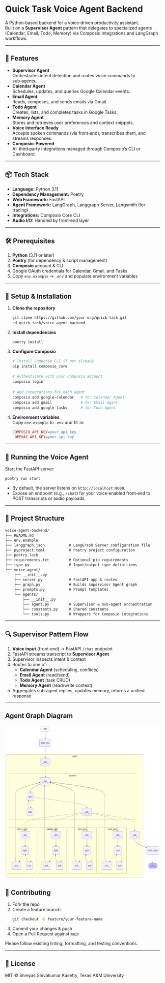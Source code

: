 # Quick Task Voice Agent Backend

A Python‑based backend for a voice‑driven productivity assistant.  
Built on a **Supervisor Agent** pattern that delegates to specialized agents (Calendar, Email, Todo, Memory) via Composio integrations and LangGraph workflows.

---

## 🚀 Features

- **Supervisor Agent**  
  Orchestrates intent detection and routes voice commands to sub‑agents.
- **Calendar Agent**  
  Schedules, updates, and queries Google Calendar events.
- **Email Agent**  
  Reads, composes, and sends emails via Gmail.
- **Todo Agent**  
  Creates, lists, and completes tasks in Google Tasks.
- **Memory Agent**  
  Stores and retrieves user preferences and context snippets.
- **Voice Interface Ready**  
  Accepts spoken commands (via front‑end), transcribes them, and streams responses.
- **Composio‑Powered**  
  All third‑party integrations managed through Composio’s CLI or Dashboard.

---

## 📦 Tech Stack

- **Language:** Python 3.11 
- **Dependency Management:** Poetry  
- **Web Framework:** FastAPI  
- **Agent Framework:** LangGraph, Langgraph Server, Langsmith (for tracing)
- **Integrations:** Composio Core CLI  
- **Audio I/O:** Handled by front‑end layer

---

## 🛠️ Prerequisites

1. **Python** (3.11 or later)  
2. **Poetry** (for dependency & script management)  
3. **Composio** account & CLI  
4. Google OAuth credentials for Calendar, Gmail, and Tasks  
5. Copy `env.example` → `.env` and populate environment variables

---

## 🔧 Setup & Installation

1. **Clone the repository**  
   ```bash
   git clone https://github.com/your-org/quick-task.git
   cd quick-task/voice-agent-backend
   ```

2. **Install dependencies**  
   ```bash
   poetry install
   ```

3. **Configure Composio**  
   ```bash
   # Install Composio CLI if not already
   pip install composio_core

   # Authenticate with your Composio account
   composio login

   # Add integrations for each agent
   composio add google-calendar   # for Calendar Agent
   composio add gmail             # for Email Agent
   composio add google-tasks      # for Todo Agent
   ```

4. **Environment variables**  
   Copy `env.example` to `.env` and fill in:
   ```ini
   COMPOSIO_API_KEY=your_api_key
    OPENAI_API_KEY=your_api_key
   ```

---

## 🚀 Running the Voice Agent

Start the FastAPI server:
```bash
poetry run start
```

- By default, the server listens on `http://localhost:8000`.  
- Expose an endpoint (e.g., `/chat`) for your voice‑enabled front‑end to POST transcripts or audio payloads.

---

## 📂 Project Structure

```
voice-agent-backend/
├── README.md
├── env.example
├── langgraph.json           # LangGraph Server configuration file
├── pyproject.toml           # Poetry project configuration
├── poetry.lock
├── requirements.txt         # Optional pip requirements
├── type.py                  # Input/output type definitions
└── voice_agent/
    ├── __init__.py
    ├── server.py            # FastAPI app & routes
    ├── graph.py             # Builds Supervisor Agent graph
    ├── prompts.py           # Prompt templates
    └── agents/
        ├── __init__.py
        ├── agent.py         # Supervisor & sub‑agent orchestration
        ├── constants.py     # Shared constants
        └── tools.py         # Wrappers for Composio integrations
```

---

## 🔍 Supervisor Pattern Flow

1. **Voice input** (front‑end) → FastAPI `/chat` endpoint  
2. FastAPI streams transcript to **Supervisor Agent**  
3. Supervisor inspects intent & context  
4. Routes to one of:
   - **Calendar Agent** (scheduling, conflicts)  
   - **Email Agent** (read/send)  
   - **Todo Agent** (task CRUD)  
   - **Memory Agent** (read/write context)  
5. Aggregates sub‑agent replies, updates memory, returns a unified response
---


## Agent Graph Diagram

<img src="static/voice_agent.png" alt="Agent Graph" width="700" height="500"/>

## 🤝 Contributing

1. Fork the repo  
2. Create a feature branch:
   ```bash
   git checkout -b feature/your-feature-name
   ```
3. Commit your changes & push  
4. Open a Pull Request against `main`  

Please follow existing linting, formatting, and testing conventions.

---

## 📄 License

MIT © Shreyas Shivakumar Kasetty, Texas A&M University
